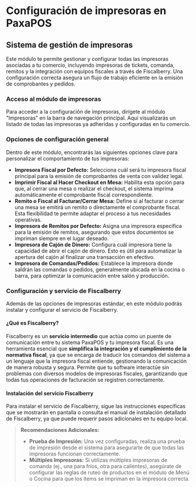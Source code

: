 # Configuración de impresoras en PaxaPOS

## Sistema de gestión de impresoras

Este módulo te permite gestionar y configurar todas las impresoras asociadas a tu comercio, incluyendo impresoras de tickets, comanda, remitos y la integración con equipos fiscales a través de Fiscalberry. Una configuración correcta asegura un flujo de trabajo eficiente en la emisión de comprobantes y pedidos.

### Acceso al módulo de impresoras

Para acceder a la configuración de impresoras, dirígete al módulo "Impresoras" en la barra de navegación principal.
Aquí visualizarás un listado de todas las impresoras ya adheridas y configuradas en tu comercio.

### Opciones de configuración general
Dentro de este módulo, encontrarás las siguientes opciones clave para personalizar el comportamiento de tus impresoras:

* **Impresora Fiscal por Defecto:** Selecciona cuál será tu impresora fiscal principal para la emisión de comprobantes de venta con validez legal.
* **Imprimir Fiscal al Hacer Checkout en Mesa:** Habilita esta opción para que, al cerrar una mesa o realizar el checkout, el sistema imprima automáticamente el comprobante fiscal correspondiente.
* **Remito o Fiscal al Facturar/Cerrar Mesa:** Define si al facturar o cerrar una mesa se emitirá un remito o directamente el comprobante fiscal. Esta flexibilidad te permite adaptar el proceso a tus necesidades operativas.
* **Impresora de Remitos por Defecto:** Asigna una impresora específica para la emisión de remitos, asegurando que estos documentos se impriman siempre en el lugar deseado.
* **Impresora de Cajón de Dinero:** Configura cuál impresora tiene la capacidad de abrir el cajón de dinero. Esto es útil para automatizar la apertura del cajón al finalizar una transacción en efectivo.
* **Impresora de Comandas/Pedidos:** Establece la impresora donde saldrán las comandas o pedidos, generalmente ubicada en la cocina o barra, para optimizar la comunicación entre salón y producción.

### Configuración y servicio de Fiscalberry

Además de las opciones de impresoras estándar, en este módulo podrás instalar y configurar el servicio de Fiscalberry.

#### ¿Qué es Fiscalberry?
Fiscalberry es un **servicio intermedio** que actúa como un puente de comunicación entre tu sistema PaxaPOS y tu impresora fiscal. Es una herramienta esencial que **simplifica la integración y el cumplimiento de la normativa fiscal**, ya que se encarga de traducir los comandos del sistema a un lenguaje que la impresora fiscal entiende, gestionando la comunicación de manera robusta y segura. Permite que tu software interactúe sin problemas con diversos modelos de impresoras fiscales, garantizando que todas tus operaciones de facturación se registren correctamente.

#### Instalación del servicio Fiscalberry

Para instalar el servicio de Fiscalberry, sigue las instrucciones específicas que se mostrarán en pantalla o consulta el manual de instalación detallado de Fiscalberry, ya que puede requerir pasos adicionales en tu equipo local.

> **Recomendaciones Adicionales:**
> * **Prueba de Impresión:** Una vez configuradas, realiza una prueba de impresión desde el sistema para asegurarte de que todas las impresoras funcionan correctamente.
> * **Múltiples Impresoras:** Si utilizas múltiples impresoras de comanda (ej., una para fríos, otra para calientes), asegúrate de configurar las reglas de ruteo de productos en el módulo de Menú o Cocina para que los ítems se impriman en la impresora correcta.
